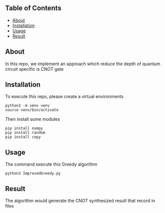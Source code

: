 ## Table of Contents
- [About](#About)
- [Installation](#Installation)
- [Usage](#Usage)
- [Result](#Result)

## About
In this repo, we implement an approach which reduce the depth of quantum circuit specific is CNOT gate

## Installation
To execute this repo, please create a virtual environments
```
python3 -m venv venv
source venv/bin/activate
```
Then install some modules
```
pip install numpy
pip install random
pip install copy
```
## Usage
The command execute this Greedy algorithm
```
python3 ImprovedGreedy.py
```
## Result
The algorithm would generate the CNOT synthesized result that record in files
